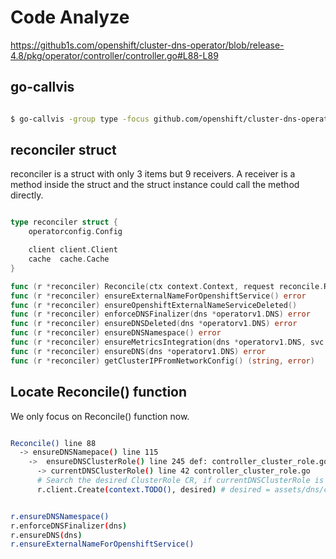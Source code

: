 # Code Analyze

<https://github1s.com/openshift/cluster-dns-operator/blob/release-4.8/pkg/operator/controller/controller.go#L88-L89>

## go-callvis

~~~bash

$ go-callvis -group type -focus github.com/openshift/cluster-dns-operator/pkg/operator/controller -limit github.com/openshift/cluster-dns-operator/pkg/operator/controller cmd/dns-operator/main.go

~~~

## reconciler struct

reconciler is a struct with only 3 items but 9 receivers. A receiver is a method inside the struct and the
struct instance could call the method directly.

~~~go

type reconciler struct {
    operatorconfig.Config

    client client.Client
    cache  cache.Cache
}

func (r *reconciler) Reconcile(ctx context.Context, request reconcile.Request) (reconcile.Result, error) {
func (r *reconciler) ensureExternalNameForOpenshiftService() error
func (r *reconciler) ensureOpenshiftExternalNameServiceDeleted()
func (r *reconciler) enforceDNSFinalizer(dns *operatorv1.DNS) error
func (r *reconciler) ensureDNSDeleted(dns *operatorv1.DNS) error
func (r *reconciler) ensureDNSNamespace() error
func (r *reconciler) ensureMetricsIntegration(dns *operatorv1.DNS, svc *corev1.Service, daemonsetRef metav1.OwnerReference) error
func (r *reconciler) ensureDNS(dns *operatorv1.DNS) error
func (r *reconciler) getClusterIPFromNetworkConfig() (string, error)

~~~

## Locate Reconcile() function

We only focus on Reconcile() function now.

~~~bash

Reconcile() line 88
  -> ensureDNSNamepace() line 115
    ->  ensureDNSClusterRole() line 245 def: controller_cluster_role.go line 18
      -> currentDNSClusterRole() line 42 controller_cluster_role.go
      # Search the desired ClusterRole CR, if currentDNSClusterRole is nil then create one
      r.client.Create(context.TODO(), desired) # desired = assets/dns/cluster-role.yaml


r.ensureDNSNamespace()
r.enforceDNSFinalizer(dns)
r.ensureDNS(dns)
r.ensureExternalNameForOpenshiftService()

~~~
